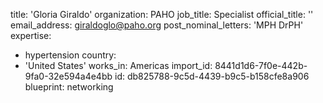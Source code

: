 title: 'Gloria Giraldo'
organization: PAHO
job_title: Specialist
official_title: ''
email_address: giraldoglo@paho.org
post_nominal_letters: 'MPH DrPH'
expertise:
  - hypertension
country:
  - 'United States'
works_in: Americas
import_id: 8441d1d6-7f0e-442b-9fa0-32e594a4e4bb
id: db825788-9c5d-4439-b9c5-b158cfe8a906
blueprint: networking
